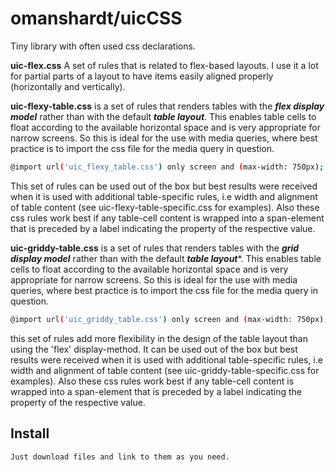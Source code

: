 # omanshardt/uicCSS
Tiny library with often used css declarations.

**uic-flex.css**
A set of rules that is related to flex-based layouts. I use it a lot for partial parts of a layout to have items easily aligned properly (horizontally and vertically).

**uic-flexy-table.css** is a set of rules that renders tables with the ***flex display model*** rather than with the default ***table layout***. This enables table cells to float according to the available horizontal space and is very appropriate for narrow screens. So this is ideal for the use with media queries, where best practice is to import the css file for the media query in question.
```bash
@import url('uic_flexy_table.css') only screen and (max-width: 750px);
```
This set of rules can be used out of the box but best results were received when it is used with additional  table-specific rules, i.e width and alignment of table content (see uic-flexy-table-specific.css for examples). Also these css rules work best if any table-cell content is wrapped into a span-element that is preceded by a label indicating the property of the respective value.


**uic-griddy-table.css**  is a set of rules that renders tables with the ***grid display model*** rather than with the default ***table layout****. This enables table cells to float according to the available horizontal space and is very appropriate for narrow screens. So this is ideal for the use with media queries, where best practice is to import the css file for the media query in question.
```bash
@import url('uic_griddy_table.css') only screen and (max-width: 750px);
```
this set of rules add more flexibility in the design of the table layout than using the 'flex' display-method. It can be used out of the box but best results were received when it is used with additional  table-specific rules, i.e width and alignment of table content (see uic-griddy-table-specific.css for examples). Also these css rules work best if any table-cell content is wrapped into a span-element that is preceded by a label indicating the property of the respective value.


Install
-------
```bash
Just download files and link to them as you need.
